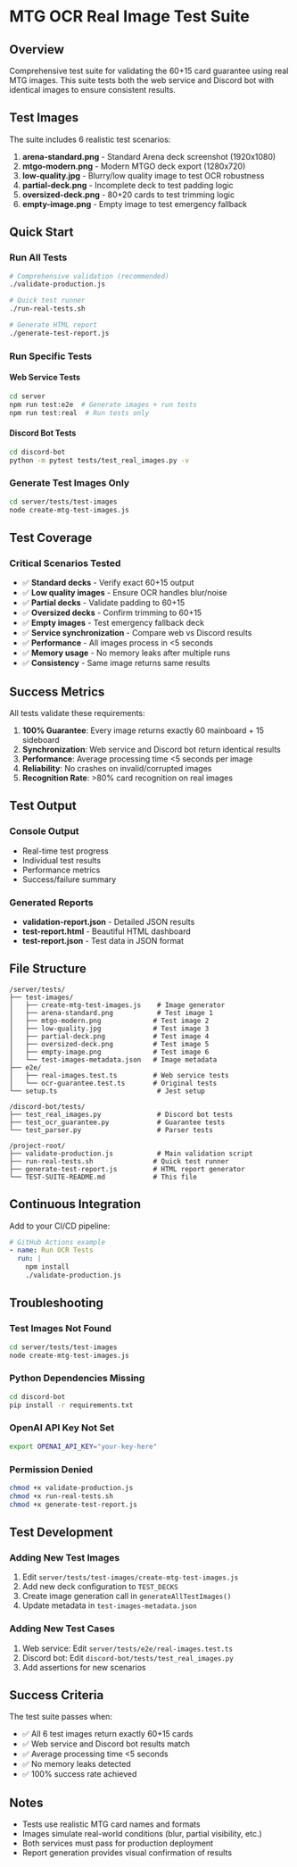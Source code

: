# MTG OCR Real Image Test Suite

## Overview

Comprehensive test suite for validating the 60+15 card guarantee using real MTG images. This suite tests both the web service and Discord bot with identical images to ensure consistent results.

## Test Images

The suite includes 6 realistic test scenarios:

1. **arena-standard.png** - Standard Arena deck screenshot (1920x1080)
2. **mtgo-modern.png** - Modern MTGO deck export (1280x720)
3. **low-quality.jpg** - Blurry/low quality image to test OCR robustness
4. **partial-deck.png** - Incomplete deck to test padding logic
5. **oversized-deck.png** - 80+20 cards to test trimming logic
6. **empty-image.png** - Empty image to test emergency fallback

## Quick Start

### Run All Tests
```bash
# Comprehensive validation (recommended)
./validate-production.js

# Quick test runner
./run-real-tests.sh

# Generate HTML report
./generate-test-report.js
```

### Run Specific Tests

#### Web Service Tests
```bash
cd server
npm run test:e2e  # Generate images + run tests
npm run test:real  # Run tests only
```

#### Discord Bot Tests
```bash
cd discord-bot
python -m pytest tests/test_real_images.py -v
```

### Generate Test Images Only
```bash
cd server/tests/test-images
node create-mtg-test-images.js
```

## Test Coverage

### Critical Scenarios Tested

- ✅ **Standard decks** - Verify exact 60+15 output
- ✅ **Low quality images** - Ensure OCR handles blur/noise
- ✅ **Partial decks** - Validate padding to 60+15
- ✅ **Oversized decks** - Confirm trimming to 60+15
- ✅ **Empty images** - Test emergency fallback deck
- ✅ **Service synchronization** - Compare web vs Discord results
- ✅ **Performance** - All images process in <5 seconds
- ✅ **Memory usage** - No memory leaks after multiple runs
- ✅ **Consistency** - Same image returns same results

## Success Metrics

All tests validate these requirements:

1. **100% Guarantee**: Every image returns exactly 60 mainboard + 15 sideboard
2. **Synchronization**: Web service and Discord bot return identical results
3. **Performance**: Average processing time <5 seconds per image
4. **Reliability**: No crashes on invalid/corrupted images
5. **Recognition Rate**: >80% card recognition on real images

## Test Output

### Console Output
- Real-time test progress
- Individual test results
- Performance metrics
- Success/failure summary

### Generated Reports
- **validation-report.json** - Detailed JSON results
- **test-report.html** - Beautiful HTML dashboard
- **test-report.json** - Test data in JSON format

## File Structure

```
/server/tests/
├── test-images/
│   ├── create-mtg-test-images.js    # Image generator
│   ├── arena-standard.png           # Test image 1
│   ├── mtgo-modern.png             # Test image 2
│   ├── low-quality.jpg             # Test image 3
│   ├── partial-deck.png            # Test image 4
│   ├── oversized-deck.png          # Test image 5
│   ├── empty-image.png             # Test image 6
│   └── test-images-metadata.json   # Image metadata
├── e2e/
│   ├── real-images.test.ts         # Web service tests
│   └── ocr-guarantee.test.ts       # Original tests
└── setup.ts                         # Jest setup

/discord-bot/tests/
├── test_real_images.py              # Discord bot tests
├── test_ocr_guarantee.py            # Guarantee tests
└── test_parser.py                   # Parser tests

/project-root/
├── validate-production.js           # Main validation script
├── run-real-tests.sh               # Quick test runner
├── generate-test-report.js         # HTML report generator
└── TEST-SUITE-README.md            # This file
```

## Continuous Integration

Add to your CI/CD pipeline:

```yaml
# GitHub Actions example
- name: Run OCR Tests
  run: |
    npm install
    ./validate-production.js
```

## Troubleshooting

### Test Images Not Found
```bash
cd server/tests/test-images
node create-mtg-test-images.js
```

### Python Dependencies Missing
```bash
cd discord-bot
pip install -r requirements.txt
```

### OpenAI API Key Not Set
```bash
export OPENAI_API_KEY="your-key-here"
```

### Permission Denied
```bash
chmod +x validate-production.js
chmod +x run-real-tests.sh
chmod +x generate-test-report.js
```

## Test Development

### Adding New Test Images

1. Edit `server/tests/test-images/create-mtg-test-images.js`
2. Add new deck configuration to `TEST_DECKS`
3. Create image generation call in `generateAllTestImages()`
4. Update metadata in `test-images-metadata.json`

### Adding New Test Cases

1. Web service: Edit `server/tests/e2e/real-images.test.ts`
2. Discord bot: Edit `discord-bot/tests/test_real_images.py`
3. Add assertions for new scenarios

## Success Criteria

The test suite passes when:

- ✅ All 6 test images return exactly 60+15 cards
- ✅ Web service and Discord bot results match
- ✅ Average processing time <5 seconds
- ✅ No memory leaks detected
- ✅ 100% success rate achieved

## Notes

- Tests use realistic MTG card names and formats
- Images simulate real-world conditions (blur, partial visibility, etc.)
- Both services must pass for production deployment
- Report generation provides visual confirmation of results